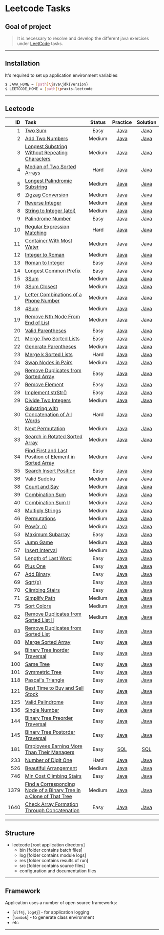 #                        Leetcode Tasks

Goal of project
---------------

> It is necessary to resolve and develop
> the different java exercises
> under [LeetCode][leetcode] tasks.
***

Installation
------------

It's required to set up application environment variables:
```sh
$ JAVA_HOME = [path]\java\jdk{version}
$ LEETCODE_HOME = [path]\praxis-leetcode
```
***

## Leetcode
|   ID | Task                                                                                                                                                                    | Status |                                      Practice                                      |                                      Solution                                      |
|-----:|:------------------------------------------------------------------------------------------------------------------------------------------------------------------------|:------:|:----------------------------------------------------------------------------------:|:----------------------------------------------------------------------------------:|
|    1 | [Two Sum](https://leetcode.com/problems/two-sum/)                                                                                                                       |  Easy  |  [Java](/src/main/java/com/witalis/praxis/leetcode/task/p1/option/Practice.java)   |  [Java](/src/main/java/com/witalis/praxis/leetcode/task/p1/option/Solution.java)   |
|    2 | [Add Two Numbers](https://leetcode.com/problems/add-two-numbers/)                                                                                                       | Medium |  [Java](/src/main/java/com/witalis/praxis/leetcode/task/p2/option/Practice.java)   |  [Java](/src/main/java/com/witalis/praxis/leetcode/task/p2/option/Solution.java)   |
|    3 | [Longest Substring Without Repeating Characters](https://leetcode.com/problems/longest-substring-without-repeating-characters/)                                         | Medium |  [Java](/src/main/java/com/witalis/praxis/leetcode/task/p3/option/Practice.java)   |  [Java](/src/main/java/com/witalis/praxis/leetcode/task/p3/option/Solution.java)   |
|    4 | [Median of Two Sorted Arrays](https://leetcode.com/problems/median-of-two-sorted-arrays/)                                                                               |  Hard  |  [Java](/src/main/java/com/witalis/praxis/leetcode/task/p4/option/Practice.java)   |  [Java](/src/main/java/com/witalis/praxis/leetcode/task/p4/option/Solution.java)   |
|    5 | [Longest Palindromic Substring](https://leetcode.com/problems/longest-palindromic-substring/)                                                                           | Medium |  [Java](/src/main/java/com/witalis/praxis/leetcode/task/p5/option/Practice.java)   |  [Java](/src/main/java/com/witalis/praxis/leetcode/task/p5/option/Solution.java)   |
|    6 | [Zigzag Conversion](https://leetcode.com/problems/zigzag-conversion/)                                                                                                   | Medium |  [Java](/src/main/java/com/witalis/praxis/leetcode/task/p6/option/Practice.java)   |  [Java](/src/main/java/com/witalis/praxis/leetcode/task/p6/option/Solution.java)   |
|    7 | [Reverse Integer](https://leetcode.com/problems/reverse-integer/)                                                                                                       | Medium |  [Java](/src/main/java/com/witalis/praxis/leetcode/task/p7/option/Practice.java)   |  [Java](/src/main/java/com/witalis/praxis/leetcode/task/p7/option/Solution.java)   |
|    8 | [String to Integer (atoi)](https://leetcode.com/problems/string-to-integer-atoi/)                                                                                       | Medium |  [Java](/src/main/java/com/witalis/praxis/leetcode/task/p8/option/Practice.java)   |  [Java](/src/main/java/com/witalis/praxis/leetcode/task/p8/option/Solution.java)   |
|    9 | [Palindrome Number](https://leetcode.com/problems/palindrome-number/)                                                                                                   |  Easy  |  [Java](/src/main/java/com/witalis/praxis/leetcode/task/p9/option/Practice.java)   |  [Java](/src/main/java/com/witalis/praxis/leetcode/task/p9/option/Solution.java)   |
|   10 | [Regular Expression Matching](https://leetcode.com/problems/regular-expression-matching/)                                                                               |  Hard  |  [Java](/src/main/java/com/witalis/praxis/leetcode/task/p10/option/Practice.java)  |  [Java](/src/main/java/com/witalis/praxis/leetcode/task/p10/option/Solution.java)  |
|   11 | [Container With Most Water](https://leetcode.com/problems/container-with-most-water/)                                                                                   | Medium |  [Java](/src/main/java/com/witalis/praxis/leetcode/task/p11/option/Practice.java)  |  [Java](/src/main/java/com/witalis/praxis/leetcode/task/p11/option/Solution.java)  |
|   12 | [Integer to Roman](https://leetcode.com/problems/integer-to-roman/)                                                                                                     | Medium |  [Java](/src/main/java/com/witalis/praxis/leetcode/task/p12/option/Practice.java)  |  [Java](/src/main/java/com/witalis/praxis/leetcode/task/p12/option/Solution.java)  |
|   13 | [Roman to Integer](https://leetcode.com/problems/roman-to-integer/)                                                                                                     |  Easy  |  [Java](/src/main/java/com/witalis/praxis/leetcode/task/p13/option/Practice.java)  |  [Java](/src/main/java/com/witalis/praxis/leetcode/task/p13/option/Solution.java)  |
|   14 | [Longest Common Prefix](https://leetcode.com/problems/longest-common-prefix/)                                                                                           |  Easy  |  [Java](/src/main/java/com/witalis/praxis/leetcode/task/p14/option/Practice.java)  |  [Java](/src/main/java/com/witalis/praxis/leetcode/task/p14/option/Solution.java)  |
|   15 | [3Sum](https://leetcode.com/problems/3sum/)                                                                                                                             | Medium |  [Java](/src/main/java/com/witalis/praxis/leetcode/task/p15/option/Practice.java)  |  [Java](/src/main/java/com/witalis/praxis/leetcode/task/p15/option/Solution.java)  |
|   16 | [3Sum Closest](https://leetcode.com/problems/3sum-closest/)                                                                                                             | Medium |  [Java](/src/main/java/com/witalis/praxis/leetcode/task/p16/option/Practice.java)  |  [Java](/src/main/java/com/witalis/praxis/leetcode/task/p16/option/Solution.java)  |
|   17 | [Letter Combinations of a Phone Number](https://leetcode.com/problems/letter-combinations-of-a-phone-number/)                                                           | Medium |  [Java](/src/main/java/com/witalis/praxis/leetcode/task/p17/option/Practice.java)  |  [Java](/src/main/java/com/witalis/praxis/leetcode/task/p17/option/Solution.java)  |
|   18 | [4Sum](https://leetcode.com/problems/4sum/)                                                                                                                             | Medium |  [Java](/src/main/java/com/witalis/praxis/leetcode/task/p18/option/Practice.java)  |  [Java](/src/main/java/com/witalis/praxis/leetcode/task/p18/option/Solution.java)  |
|   19 | [Remove Nth Node From End of List](https://leetcode.com/problems/remove-nth-node-from-end-of-list/)                                                                     | Medium |  [Java](/src/main/java/com/witalis/praxis/leetcode/task/p19/option/Practice.java)  |  [Java](/src/main/java/com/witalis/praxis/leetcode/task/p19/option/Solution.java)  |
|   20 | [Valid Parentheses](https://leetcode.com/problems/valid-parentheses/)                                                                                                   |  Easy  |  [Java](/src/main/java/com/witalis/praxis/leetcode/task/p20/option/Practice.java)  |  [Java](/src/main/java/com/witalis/praxis/leetcode/task/p20/option/Solution.java)  |
|   21 | [Merge Two Sorted Lists](https://leetcode.com/problems/merge-two-sorted-lists/)                                                                                         |  Easy  |  [Java](/src/main/java/com/witalis/praxis/leetcode/task/p21/option/Practice.java)  |  [Java](/src/main/java/com/witalis/praxis/leetcode/task/p21/option/Solution.java)  |
|   22 | [Generate Parentheses](https://leetcode.com/problems/generate-parentheses/)                                                                                             | Medium |  [Java](/src/main/java/com/witalis/praxis/leetcode/task/p22/option/Practice.java)  |  [Java](/src/main/java/com/witalis/praxis/leetcode/task/p22/option/Solution.java)  |
|   23 | [Merge k Sorted Lists](https://leetcode.com/problems/merge-k-sorted-lists/)                                                                                             |  Hard  |  [Java](/src/main/java/com/witalis/praxis/leetcode/task/p23/option/Practice.java)  |  [Java](/src/main/java/com/witalis/praxis/leetcode/task/p23/option/Solution.java)  |
|   24 | [Swap Nodes in Pairs](https://leetcode.com/problems/swap-nodes-in-pairs/)                                                                                               | Medium |  [Java](/src/main/java/com/witalis/praxis/leetcode/task/p24/option/Practice.java)  |  [Java](/src/main/java/com/witalis/praxis/leetcode/task/p24/option/Solution.java)  |
|   26 | [Remove Duplicates from Sorted Array](https://leetcode.com/problems/remove-duplicates-from-sorted-array/)                                                               |  Easy  |  [Java](/src/main/java/com/witalis/praxis/leetcode/task/p26/option/Practice.java)  |  [Java](/src/main/java/com/witalis/praxis/leetcode/task/p26/option/Solution.java)  |
|   27 | [Remove Element](https://leetcode.com/problems/remove-element/)                                                                                                         |  Easy  |  [Java](/src/main/java/com/witalis/praxis/leetcode/task/p27/option/Practice.java)  |  [Java](/src/main/java/com/witalis/praxis/leetcode/task/p27/option/Solution.java)  |
|   28 | [Implement strStr()](https://leetcode.com/problems/implement-strstr/)                                                                                                   |  Easy  |  [Java](/src/main/java/com/witalis/praxis/leetcode/task/p28/option/Practice.java)  |  [Java](/src/main/java/com/witalis/praxis/leetcode/task/p28/option/Solution.java)  |
|   29 | [Divide Two Integers](https://leetcode.com/problems/divide-two-integers/)                                                                                               | Medium |  [Java](/src/main/java/com/witalis/praxis/leetcode/task/p29/option/Practice.java)  |  [Java](/src/main/java/com/witalis/praxis/leetcode/task/p29/option/Solution.java)  |
|   30 | [Substring with Concatenation of All Words](https://leetcode.com/problems/substring-with-concatenation-of-all-words/)                                                   |  Hard  |  [Java](/src/main/java/com/witalis/praxis/leetcode/task/p30/option/Practice.java)  |  [Java](/src/main/java/com/witalis/praxis/leetcode/task/p30/option/Solution.java)  |
|   31 | [Next Permutation](https://leetcode.com/problems/next-permutation/)                                                                                                     | Medium |  [Java](/src/main/java/com/witalis/praxis/leetcode/task/p31/option/Practice.java)  |  [Java](/src/main/java/com/witalis/praxis/leetcode/task/p31/option/Solution.java)  |
|   33 | [Search in Rotated Sorted Array](https://leetcode.com/problems/search-in-rotated-sorted-array/)                                                                         | Medium |  [Java](/src/main/java/com/witalis/praxis/leetcode/task/p33/option/Practice.java)  |  [Java](/src/main/java/com/witalis/praxis/leetcode/task/p33/option/Solution.java)  |
|   34 | [Find First and Last Position of Element in Sorted Array](https://leetcode.com/problems/find-first-and-last-position-of-element-in-sorted-array/)                       | Medium |  [Java](/src/main/java/com/witalis/praxis/leetcode/task/p34/option/Practice.java)  |  [Java](/src/main/java/com/witalis/praxis/leetcode/task/p34/option/Solution.java)  |
|   35 | [Search Insert Position](https://leetcode.com/problems/search-insert-position/)                                                                                         |  Easy  |  [Java](/src/main/java/com/witalis/praxis/leetcode/task/p35/option/Practice.java)  |  [Java](/src/main/java/com/witalis/praxis/leetcode/task/p35/option/Solution.java)  |
|   36 | [Valid Sudoku](https://leetcode.com/problems/valid-sudoku/)                                                                                                             | Medium |  [Java](/src/main/java/com/witalis/praxis/leetcode/task/p36/option/Practice.java)  |  [Java](/src/main/java/com/witalis/praxis/leetcode/task/p36/option/Solution.java)  |
|   38 | [Count and Say](https://leetcode.com/problems/count-and-say/)                                                                                                           | Medium |  [Java](/src/main/java/com/witalis/praxis/leetcode/task/p38/option/Practice.java)  |  [Java](/src/main/java/com/witalis/praxis/leetcode/task/p38/option/Solution.java)  |
|   39 | [Combination Sum](https://leetcode.com/problems/combination-sum/)                                                                                                       | Medium |  [Java](/src/main/java/com/witalis/praxis/leetcode/task/p39/option/Practice.java)  |  [Java](/src/main/java/com/witalis/praxis/leetcode/task/p39/option/Solution.java)  |
|   40 | [Combination Sum II](https://leetcode.com/problems/combination-sum-ii/)                                                                                                 | Medium |  [Java](/src/main/java/com/witalis/praxis/leetcode/task/p40/option/Practice.java)  |  [Java](/src/main/java/com/witalis/praxis/leetcode/task/p40/option/Solution.java)  |
|   43 | [Multiply Strings](https://leetcode.com/problems/multiply-strings/)                                                                                                     | Medium |  [Java](/src/main/java/com/witalis/praxis/leetcode/task/p43/option/Practice.java)  |  [Java](/src/main/java/com/witalis/praxis/leetcode/task/p43/option/Solution.java)  |
|   46 | [Permutations](https://leetcode.com/problems/permutations/)                                                                                                             | Medium |  [Java](/src/main/java/com/witalis/praxis/leetcode/task/p46/option/Practice.java)  |  [Java](/src/main/java/com/witalis/praxis/leetcode/task/p46/option/Solution.java)  |
|   50 | [Pow(x, n)](https://leetcode.com/problems/powx-n/)                                                                                                                      | Medium |  [Java](/src/main/java/com/witalis/praxis/leetcode/task/p50/option/Practice.java)  |  [Java](/src/main/java/com/witalis/praxis/leetcode/task/p50/option/Solution.java)  |
|   53 | [Maximum Subarray](https://leetcode.com/problems/maximum-subarray/)                                                                                                     |  Easy  |  [Java](/src/main/java/com/witalis/praxis/leetcode/task/p53/option/Practice.java)  |  [Java](/src/main/java/com/witalis/praxis/leetcode/task/p53/option/Solution.java)  |
|   55 | [Jump Game](https://leetcode.com/problems/jump-game/)                                                                                                                   | Medium |  [Java](/src/main/java/com/witalis/praxis/leetcode/task/p55/option/Practice.java)  |  [Java](/src/main/java/com/witalis/praxis/leetcode/task/p55/option/Solution.java)  |
|   57 | [Insert Interval](https://leetcode.com/problems/insert-interval/)                                                                                                       | Medium |  [Java](/src/main/java/com/witalis/praxis/leetcode/task/p57/option/Practice.java)  |  [Java](/src/main/java/com/witalis/praxis/leetcode/task/p57/option/Solution.java)  |
|   58 | [Length of Last Word](https://leetcode.com/problems/length-of-last-word/)                                                                                               |  Easy  |  [Java](/src/main/java/com/witalis/praxis/leetcode/task/p58/option/Practice.java)  |  [Java](/src/main/java/com/witalis/praxis/leetcode/task/p58/option/Solution.java)  |
|   66 | [Plus One](https://leetcode.com/problems/plus-one/)                                                                                                                     |  Easy  |  [Java](/src/main/java/com/witalis/praxis/leetcode/task/p66/option/Practice.java)  |  [Java](/src/main/java/com/witalis/praxis/leetcode/task/p66/option/Solution.java)  |
|   67 | [Add Binary](https://leetcode.com/problems/add-binary/)                                                                                                                 |  Easy  |  [Java](/src/main/java/com/witalis/praxis/leetcode/task/p67/option/Practice.java)  |  [Java](/src/main/java/com/witalis/praxis/leetcode/task/p67/option/Solution.java)  |
|   69 | [Sqrt(x)](https://leetcode.com/problems/sqrtx/)                                                                                                                         |  Easy  |  [Java](/src/main/java/com/witalis/praxis/leetcode/task/p69/option/Practice.java)  |  [Java](/src/main/java/com/witalis/praxis/leetcode/task/p69/option/Solution.java)  |
|   70 | [Climbing Stairs](https://leetcode.com/problems/climbing-stairs/)                                                                                                       |  Easy  |  [Java](/src/main/java/com/witalis/praxis/leetcode/task/p70/option/Practice.java)  |  [Java](/src/main/java/com/witalis/praxis/leetcode/task/p70/option/Solution.java)  |
|   71 | [Simplify Path](https://leetcode.com/problems/simplify-path/)                                                                                                           | Medium |  [Java](/src/main/java/com/witalis/praxis/leetcode/task/p71/option/Practice.java)  |  [Java](/src/main/java/com/witalis/praxis/leetcode/task/p71/option/Solution.java)  |
|   75 | [Sort Colors](https://leetcode.com/problems/sort-colors/)                                                                                                               | Medium |  [Java](/src/main/java/com/witalis/praxis/leetcode/task/p75/option/Practice.java)  |  [Java](/src/main/java/com/witalis/praxis/leetcode/task/p75/option/Solution.java)  |
|   82 | [Remove Duplicates from Sorted List II](https://leetcode.com/problems/remove-duplicates-from-sorted-list-ii/)                                                           | Medium |  [Java](/src/main/java/com/witalis/praxis/leetcode/task/p82/option/Practice.java)  |  [Java](/src/main/java/com/witalis/praxis/leetcode/task/p82/option/Solution.java)  |
|   83 | [Remove Duplicates from Sorted List](https://leetcode.com/problems/remove-duplicates-from-sorted-list/)                                                                 |  Easy  |  [Java](/src/main/java/com/witalis/praxis/leetcode/task/p83/option/Practice.java)  |  [Java](/src/main/java/com/witalis/praxis/leetcode/task/p83/option/Solution.java)  |
|   88 | [Merge Sorted Array](https://leetcode.com/problems/merge-sorted-array/)                                                                                                 |  Easy  |  [Java](/src/main/java/com/witalis/praxis/leetcode/task/p88/option/Practice.java)  |  [Java](/src/main/java/com/witalis/praxis/leetcode/task/p88/option/Solution.java)  |
|   94 | [Binary Tree Inorder Traversal](https://leetcode.com/problems/binary-tree-inorder-traversal/)                                                                           |  Easy  |  [Java](/src/main/java/com/witalis/praxis/leetcode/task/p94/option/Practice.java)  |  [Java](/src/main/java/com/witalis/praxis/leetcode/task/p94/option/Solution.java)  |
|  100 | [Same Tree](https://leetcode.com/problems/same-tree/)                                                                                                                   |  Easy  | [Java](/src/main/java/com/witalis/praxis/leetcode/task/p100/option/Practice.java)  | [Java](/src/main/java/com/witalis/praxis/leetcode/task/p100/option/Solution.java)  |
|  101 | [Symmetric Tree](https://leetcode.com/problems/symmetric-tree/)                                                                                                         |  Easy  | [Java](/src/main/java/com/witalis/praxis/leetcode/task/p101/option/Practice.java)  | [Java](/src/main/java/com/witalis/praxis/leetcode/task/p101/option/Solution.java)  |
|  118 | [Pascal's Triangle](https://leetcode.com/problems/pascals-triangle/)                                                                                                    |  Easy  | [Java](/src/main/java/com/witalis/praxis/leetcode/task/p118/option/Practice.java)  | [Java](/src/main/java/com/witalis/praxis/leetcode/task/p118/option/Solution.java)  |
|  121 | [Best Time to Buy and Sell Stock](https://leetcode.com/problems/best-time-to-buy-and-sell-stock/)                                                                       |  Easy  | [Java](/src/main/java/com/witalis/praxis/leetcode/task/p121/option/Practice.java)  | [Java](/src/main/java/com/witalis/praxis/leetcode/task/p121/option/Solution.java)  |
|  125 | [Valid Palindrome](https://leetcode.com/problems/valid-palindrome/)                                                                                                     |  Easy  | [Java](/src/main/java/com/witalis/praxis/leetcode/task/p125/option/Practice.java)  | [Java](/src/main/java/com/witalis/praxis/leetcode/task/p125/option/Solution.java)  |
|  136 | [Single Number](https://leetcode.com/problems/single-number/)                                                                                                           |  Easy  | [Java](/src/main/java/com/witalis/praxis/leetcode/task/p136/option/Practice.java)  | [Java](/src/main/java/com/witalis/praxis/leetcode/task/p136/option/Solution.java)  |
|  144 | [Binary Tree Preorder Traversal](https://leetcode.com/problems/binary-tree-preorder-traversal/)                                                                         |  Easy  | [Java](/src/main/java/com/witalis/praxis/leetcode/task/p144/option/Practice.java)  | [Java](/src/main/java/com/witalis/praxis/leetcode/task/p144/option/Solution.java)  |
|  145 | [Binary Tree Postorder Traversal](https://leetcode.com/problems/binary-tree-postorder-traversal/)                                                                       |  Easy  | [Java](/src/main/java/com/witalis/praxis/leetcode/task/p145/option/Practice.java)  | [Java](/src/main/java/com/witalis/praxis/leetcode/task/p145/option/Solution.java)  |
|  181 | [Employees Earning More Than Their Managers](https://leetcode.com/problems/employees-earning-more-than-their-managers/)                                                 |  Easy  |  [SQL](/src/main/java/com/witalis/praxis/leetcode/task/p181/option/Practice.java)  |  [SQL](/src/main/java/com/witalis/praxis/leetcode/task/p181/option/Solution.java)  |
|  233 | [Number of Digit One](https://leetcode.com/problems/number-of-digit-one/)                                                                                               |  Hard  | [Java](/src/main/java/com/witalis/praxis/leetcode/task/p233/option/Practice.java)  | [Java](/src/main/java/com/witalis/praxis/leetcode/task/p233/option/Solution.java)  |
|  526 | [Beautiful Arrangement](https://leetcode.com/problems/beautiful-arrangement/)                                                                                           | Medium | [Java](/src/main/java/com/witalis/praxis/leetcode/task/p526/option/Practice.java)  | [Java](/src/main/java/com/witalis/praxis/leetcode/task/p526/option/Solution.java)  |
|  746 | [Min Cost Climbing Stairs](https://leetcode.com/problems/min-cost-climbing-stairs/)                                                                                     |  Easy  | [Java](/src/main/java/com/witalis/praxis/leetcode/task/p746/option/Practice.java)  | [Java](/src/main/java/com/witalis/praxis/leetcode/task/p746/option/Solution.java)  |
| 1379 | [Find a Corresponding Node of a Binary Tree in a Clone of That Tree](https://leetcode.com/problems/find-a-corresponding-node-of-a-binary-tree-in-a-clone-of-that-tree/) | Medium | [Java](/src/main/java/com/witalis/praxis/leetcode/task/p1379/option/Practice.java) | [Java](/src/main/java/com/witalis/praxis/leetcode/task/p1379/option/Solution.java) |
| 1640 | [Check Array Formation Through Concatenation](https://leetcode.com/problems/check-array-formation-through-concatenation/)                                               |  Easy  | [Java](/src/main/java/com/witalis/praxis/leetcode/task/p1640/option/Practice.java) | [Java](/src/main/java/com/witalis/praxis/leetcode/task/p1640/option/Solution.java) |
***

Structure
---------

- leetcode [root application directory]
    - bin [folder contains batch files]
    - log [folder contains module logs]
    - res [folder contains results of run]
    - src [folder contains source files]
    - configuration and documentation files
***

Framework
---------

Application uses a number of open source frameworks:
* [`slf4j`, `log4j`] - for application logging
* [`lombok`] - to generate class environment
* etc
***

[leetcode]: <https://leetcode.com/>
